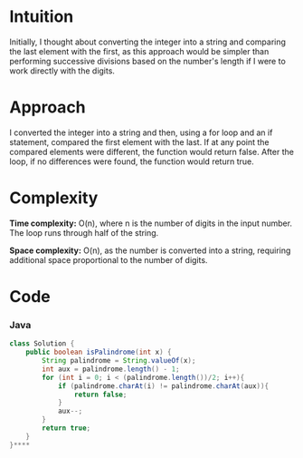 # Intuition
Initially, I thought about converting the integer into a string and comparing the last element with the first, as this approach would be simpler than performing successive divisions based on the number's length if I were to work directly with the digits.

# Approach
I converted the integer into a string and then, using a for loop and an if statement, compared the first element with the last. If at any point the compared elements were different, the function would return false. After the loop, if no differences were found, the function would return true.

# Complexity
**Time complexity:**
O(n), where n is the number of digits in the input number. The loop runs through half of the string.

**Space complexity:**
O(n), as the number is converted into a string, requiring additional space proportional to the number of digits.

# Code
### Java
```Java
class Solution {
    public boolean isPalindrome(int x) {
        String palindrome = String.valueOf(x);
        int aux = palindrome.length() - 1;
        for (int i = 0; i < (palindrome.length())/2; i++){
            if (palindrome.charAt(i) != palindrome.charAt(aux)){
                return false;
            }
            aux--;
        }
        return true;
    }
}****
```
